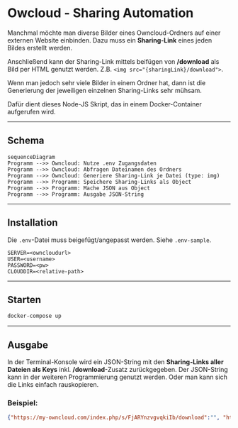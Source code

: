 # Owcloud - Sharing Automation

Manchmal möchte man diverse Bilder eines Owncloud-Ordners auf einer externen Website einbinden. Dazu muss ein **Sharing-Link** eines jeden Bildes erstellt werden.

Anschließend kann der Sharing-Link mittels beifügen von **/download** als Bild per HTML genutzt werden. Z.B. `<img src="{sharingLink}/download">`.

Wenn man jedoch sehr viele Bilder in einem Ordner hat, dann ist die Generierung der jeweiligen einzelnen Sharing-Links sehr mühsam.

Dafür dient dieses Node-JS Skript, das in einem Docker-Container aufgerufen wird.

---
## Schema

```mermaid
sequenceDiagram
Programm -->> Owncloud: Nutze .env Zugangsdaten
Programm -->> Owncloud: Abfragen Dateinamen des Ordners
Programm -->> Owncloud: Generiere Sharing-Link je Datei (type: img)
Programm -->> Programm: Speichere Sharing-Links als Object
Programm -->> Programm: Mache JSON aus Object
Programm -->> Programm: Ausgabe JSON-String
```

---

## Installation

Die `.env`-Datei muss beigefügt/angepasst werden. Siehe `.env-sample`.

```
SERVER=<owncloudurl>
USER=<username>
PASSWORD=<pw>
CLOUDDIR=<relative-path>
```
---

## Starten
```bash
docker-compose up
```

---

## Ausgabe
In der Terminal-Konsole wird ein JSON-String mit den **Sharing-Links aller Dateien als Keys** inkl. **/download**-Zusatz zurückgegeben. Der JSON-String kann in der weiteren Programmierung genutzt werden. Oder man kann sich die Links einfach rauskopieren.

### Beispiel:

```json
{"https://my-owncloud.com/index.php/s/FjARYnzvgvqkiIb/download":"", "https://my-owncloud.com/index.php/s/FAs2dsxssw267/download":""}
```
